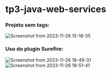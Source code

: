 # tp3-java-web-services

### Projeto sem tags:
![Screenshot from 2023-11-26 15-18-35](https://github.com/FelisbertoBastos/tp3-java-web-services/assets/26679349/4de49cd8-0578-4cc5-bbeb-c4643977be1a)

### Uso do plugin Surefire:
![Screenshot from 2023-11-26 18-49-31](https://github.com/FelisbertoBastos/tp3-java-web-services/assets/26679349/d22996d1-7e95-431c-90bc-904c9f68413f)
![Screenshot from 2023-11-26 18-51-41](https://github.com/FelisbertoBastos/tp3-java-web-services/assets/26679349/b8449bc8-06d4-4530-9633-e93f9fd677bd)

